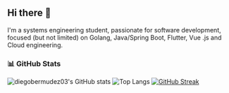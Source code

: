 ## Hi there 👋

I'm a systems engineering student, passionate for software development, focused (but not limited) on Golang, Java/Spring Boot, Flutter, Vue .js and Cloud engineering.
### 📊 GitHub Stats
![diegobermudez03's GitHub stats](https://github-readme-stats.vercel.app/api?username=diegobermudez03&show_icons=true&theme=radical)
![Top Langs](https://github-readme-stats.vercel.app/api/top-langs/?username=YOUR_USERNAME&layout=compact&theme=radical)
[![GitHub Streak](https://streak-stats.demolab.com?user=YOUR_USERNAME&theme=radical)](https://git.io/streak-stats)

